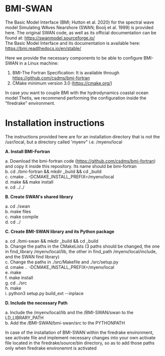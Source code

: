 # BMI-SWAN

The Basic Model Interface (BMI; Hutton et al. 2020) for the spectral wave model Simulating WAves Nearshore (SWAN; Booij et al. 1999) is provided here. 
The original SWAN code, as well as its official documentation can be found at: https://swanmodel.sourceforge.io/ <br>
The Basic Model Interface and its documentation is available here: https://bmi.readthedocs.io/en/stable/

Here we provide the necessary components to be able to configure BMI-SWAN in a Linux machine:
1) BMI-The Fortran Specification: It is available through https://github.com/csdms/bmi-fortran
2) CMake minimum version 3.0 (https://cmake.org/)

In case you want to couple BMI with the hydrodynamics coastal ocean model Thetis, we recommend performing the configuration inside the "firedrake" environment.

# Installation instructions
The instructions provided here are for an installation directory that is not the /usr/local, but a directory called 'myenv" i.e. <path>/myenv/local

**A. Install BMI-Fortran** 

 a. Download the bmi-fortran code (https://github.com/csdms/bmi-fortran) and copy it inside this repository. Its name should be bmi-fortran <br> 
 b. cd ./bmi-fortran && mkdir _build && cd _build <br> 
 c. cmake .. -DCMAKE_INSTALL_PREFIX=<path>/myenv/local <br>
 d. make && make install <br>
 e. cd ../../ <br>

**B. Create SWAN's shared library**

 a. cd ./swan <br>
 b. make files <br>
 c. make compile <br>
 d. cd ../ <br>

**C. Create BMI-SWAN library and its Python package**
 
 a. cd ./bmi-swan && mkdir _build && cd _build <br>
 b. Change the paths in the CMakeLists (3 paths should be changed, the one in find_library <path>/myenv/local/lib, the other in find_path <path>/myenv/local/include, and the SWAN find library) <br>
 c. Change the paths in ./src/Makefile and ./src/setup.py <br>
 d. cmake .. -DCMAKE_INSTALL_PREFIX=<path>/myenv/local <br>
 e. make <br>
 f. make install <br>
 g. cd ../src <br>
 h. make <br>
 i. python3 setup.py build_ext --inplace <br>

**D. Include the necessary Path**

 a. Include the <path>/myenv/local/lib and the <path1>/BMI-SWAN/swan to the LD_LIBRARY_PATH <br>
 b. Add the <path1>/BMI-SWAN/bmi-swan/src to the PYTHONPATH <br>
 
 In case of the installation of BMI-SWAN within the firedrake environment, see activate file and implement necessary changes into your own activate file located in the firedrake/source/bin directory, so as to add those paths only when firedrake environemnt is activated
 
 
    

